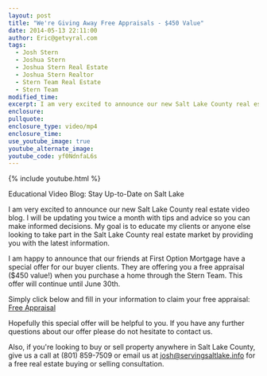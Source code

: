 ```yaml
---
layout: post
title: "We're Giving Away Free Appraisals - $450 Value"
date: 2014-05-13 22:11:00
author: Eric@getvyral.com
tags:
  - Josh Stern
  - Joshua Stern
  - Joshua Stern Real Estate
  - Joshua Stern Realtor
  - Stern Team Real Estate
  - Stern Team
modified_time:
excerpt: I am very excited to announce our new Salt Lake County real estate video blog. I will be updating you twice a month with tips and advice so you can make informed decisions. My goal is to educate my clients or anyone else looking to take part in the Salt Lake County real estate market by providing you with the latest information.
enclosure:
pullquote:
enclosure_type: video/mp4
enclosure_time:
use_youtube_image: true
youtube_alternate_image:
youtube_code: yf0NdnfaL6s
---
```

{% include youtube.html %}

Educational Video Blog: Stay Up-to-Date on Salt Lake

I am very excited to announce our new Salt Lake County real estate video blog. I will be updating you twice a month with tips and advice so you can make informed decisions. My goal is to educate my clients or anyone else looking to take part in the Salt Lake County real estate market by providing you with the latest information.

I am happy to announce that our friends at First Option Mortgage have a special offer for our buyer clients. They are offering you a free appraisal ($450 value!) when you purchase a home through the Stern Team. This offer will continue until June 30th.

Simply click below and fill in your information to claim your free appraisal: [Free Appraisal](http://www.foxyform.com/)

Hopefully this special offer will be helpful to you. If you have any further questions about our offer please do not hesitate to contact us.

Also, if you're looking to buy or sell property anywhere in Salt Lake County, give us a call at (801) 859-7509 or email us at [josh@servingsaltlake.info](mailto:josh@servingsaltlake.info) for a free real estate buying or selling consultation.
